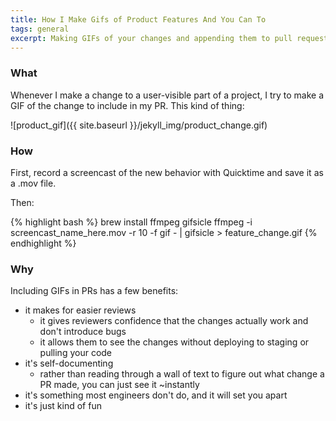 ```yaml
---
title: How I Make Gifs of Product Features And You Can To
tags: general
excerpt: Making GIFs of your changes and appending them to pull requests is something I find really helpful. This is how I do it.
---
```


### What

Whenever I make a change to a user-visible part of a project, I try to make a
GIF of the change to include in my PR. This kind of thing:

![product_gif]({{ site.baseurl }}/jekyll_img/product_change.gif)

### How

First, record a screencast of the new behavior with Quicktime and save it as a
.mov file.

Then:

{% highlight bash %}
brew install ffmpeg gifsicle
ffmpeg -i screencast_name_here.mov -r 10 -f gif - | gifsicle > feature_change.gif
{% endhighlight %}

### Why

Including GIFs in PRs has a few benefits:

* it makes for easier reviews
  * it gives reviewers
  confidence that the changes actually work and don't introduce bugs
  * it allows
  them to see the changes without deploying to staging or pulling your code
* it's self-documenting
  * rather than reading through a wall of text to figure
  out what change a PR made, you can just see it ~instantly
* it's something most engineers don't do, and it will set you apart
* it's just kind of fun

